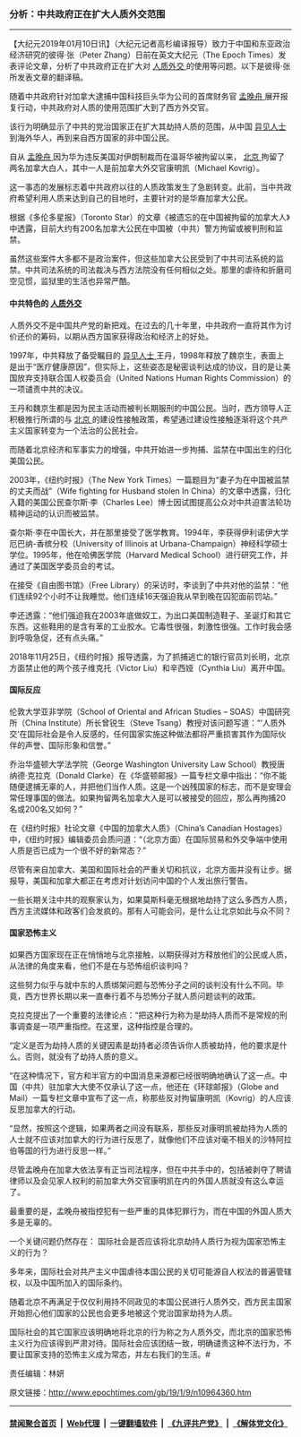 ### 分析：中共政府正在扩大人质外交范围
------------------------

<p>
 【大纪元2019年01月10日讯】（大纪元记者高杉编译报导）致力于中国和东亚政治经济研究的彼得·张（Peter Zhang）日前在英文大纪元（The Epoch Times）发表评论文章，分析了中共政府正在扩大对
 <a href="http://www.epochtimes.com/gb/tag/%E4%BA%BA%E8%B4%A8%E5%A4%96%E4%BA%A4.html">
  人质外交
 </a>
 的使用等问题。以下是彼得·张所发表文章的翻译稿。
</p>
<p>
 随着中共政府针对加拿大逮捕中国科技巨头华为公司的首席财务官
 <a href="http://www.epochtimes.com/gb/tag/%E5%AD%9F%E6%99%9A%E8%88%9F.html">
  孟晚舟
 </a>
 展开报复行动，中共政府对人质的使用范围扩大到了西方外交官。
</p>
<p>
 该行为明确显示了中共的党治国家正在扩大其劫持人质的范围，从中国
 <a href="http://www.epochtimes.com/gb/tag/%E5%BC%82%E8%A7%81%E4%BA%BA%E5%A3%AB.html">
  异见人士
 </a>
 到海外华人，再到来自西方国家的非中国公民。
</p>
<p>
 自从
 <a href="http://www.epochtimes.com/gb/tag/%E5%AD%9F%E6%99%9A%E8%88%9F.html">
  孟晚舟
 </a>
 因为华为违反美国对伊朗制裁而在温哥华被拘留以来，
 <a href="http://www.epochtimes.com/gb/tag/%E5%8C%97%E4%BA%AC.html">
  北京
 </a>
 拘留了两名加拿大白人，其中一人是前加拿大外交官康明凯（Michael Kovrig）。
</p>
<p>
 这一事态的发展标志着中共政府以往的人质政策发生了急剧转变。此前，当中共政府希望利用人质来达到自己的目地时，主要针对的是华裔加拿大公民。
</p>
<p>
 根据《多伦多星报》（Toronto Star）的文章《被遗忘的在中国被拘留的加拿大人》中透露，目前大约有200名加拿大公民在中国被（中共）警方拘留或被判刑和监禁。
</p>
<p>
 虽然这些案件大多都不是政治案件，但这些加拿大公民受到了中共司法系统的监禁。中共司法系统的司法裁决与西方法院没有任何相似之处。那里的虐待和折磨司空见惯，监狱里的生活也异常严酷。
</p>
<h4>
 <strong>
  中共特色的
  <a href="http://www.epochtimes.com/gb/tag/%E4%BA%BA%E8%B4%A8%E5%A4%96%E4%BA%A4.html">
   人质外交
  </a>
 </strong>
</h4>
<p>
 人质外交不是中国共产党的新把戏。在过去的几十年里，中共政府一直将其作为讨价还价的筹码，以期从西方国家获得政治和经济上的好处。
</p>
<p>
 1997年，中共释放了备受瞩目的
 <a href="http://www.epochtimes.com/gb/tag/%E5%BC%82%E8%A7%81%E4%BA%BA%E5%A3%AB.html">
  异见人士
 </a>
 王丹，1998年释放了魏京生，表面上是出于“医疗健康原因”，但实际上，这些姿态是秘密谈判达成的协议，目的是让美国放弃支持联合国人权委员会（United Nations Human Rights Commission）的一项谴责中共的决议。
</p>
<p>
 王丹和魏京生都是因为民主活动而被判长期服刑的中国公民。当时，西方领导人正积极推行所谓的与
 <a href="http://www.epochtimes.com/gb/tag/%E5%8C%97%E4%BA%AC.html">
  北京
 </a>
 的建设性接触政策，希望通过建设性接触逐渐将这个共产主义国家转变为一个法治的公民社会。
</p>
<p>
 而随着北京经济和军事实力的增强，中共开始进一步拘捕、监禁在中国出生的归化美国公民。
</p>
<p>
 2003年，《纽约时报》（The New York Times）一篇题目为“妻子为在中国被监禁的丈夫而战”（Wife fighting for Husband stolen In China）的文章中透露，归化入籍的美国公民查尔斯·李（Charles Lee）博士因试图提高公众对中共迫害法轮功精神运动的认识而被监禁。
</p>
<p>
 查尔斯·李在中国长大，并在那里接受了医学教育。1994年，李获得伊利诺伊大学厄巴纳-香槟分校（University of Illinois at Urbana-Champaign）神经科学硕士学位。1995年，他在哈佛医学院（Harvard Medical School）进行研究工作，并通过了美国医学委员会的考试。
</p>
<p>
 在接受《自由图书馆》（Free Library）的采访时，李谈到了中共对他的监禁：“他们连续92个小时不让我睡觉。他们连续16天强迫我从早到晚在囚犯面前罚站。”
</p>
<p>
 李还透露：“他们强迫我在2003年底做奴工，为出口美国制造鞋子、圣诞灯和其它东西。这些鞋用的是含有苯的工业胶水。它毒性很强，刺激性很强。工作时我会感到呼吸急促，还有点头痛。”
</p>
<p>
 2018年11月25日，《纽约时报》报导透露，为了抓捕逃亡的银行官员刘长明，北京方面禁止他的两个孩子维克托（Victor Liu）和辛西娅（Cynthia Liu）离开中国。
</p>
<h4>
 <strong>
  国际反应
 </strong>
</h4>
<p>
 伦敦大学亚非学院（School of Oriental and African Studies – SOAS）中国研究所（China Institute）所长曾锐生（Steve Tsang）教授对该问题写道：“‘人质外交’在国际社会是令人反感的，任何国家实施这种做法都将严重损害其作为国际伙伴的声誉、国际形象和信誉。”
</p>
<p>
 乔治华盛顿大学法学院（George Washington University Law School）教授唐纳德·克拉克（Donald Clarke）在《华盛顿邮报》一篇专栏文章中指出：“你不能随便逮捕无辜的人，并把他们当作人质。这是一个凶残国家的标志，而不是安理会常任理事国的做法。如果拘留两名加拿大人是可以被接受的回应，那么再拘捕20名或200名又如何？”
</p>
<p>
 在《纽约时报》社论文章《中国的加拿大人质》（China’s Canadian Hostages）中，《纽约时报》编辑委员会质问道：“（北京方面）在国际贸易和外交争端中使用人质是否已成为一个很不好的新常态？”
</p>
<p>
 尽管有来自加拿大、美国和国际社会的严重关切和抗议，北京方面并没有让步。据报导，美国和加拿大都正在考虑对计划访问中国的个人发出旅行警告。
</p>
<p>
 一些长期关注中共的观察家认为，如果莫斯科毫无根据地劫持了这么多西方人质，西方主流媒体和政客们会发疯的。那有人可能会问，是什么让北京如此与众不同？
</p>
<h4>
 <strong>
  国家恐怖主义
 </strong>
</h4>
<p>
 如果西方国家现在正在悄悄地与北京接触，以期获得对方释放他们的公民或人质，从法律的角度来看，他们不是在与恐怖组织谈判吗？
</p>
<p>
 这些努力似乎与就中东的人质绑架问题与恐怖分子之间的谈判没有什么不同。毕竟，西方世界长期以来一直奉行着不与恐怖分子就人质问题谈判的政策。
</p>
<p>
 克拉克提出了一个重要的法律论点：“把这种行为称为是劫持人质而不是常规的刑事调查是一项严重指控。在这里，这种指控是合理的。
</p>
<p>
 “定义是否为劫持人质的关键因素是劫持者必须告诉你人质被劫持，他的要求是什么。否则，就没有了劫持人质的意义。
</p>
<p>
 “在这种情况下，官方和半官方的中国消息来源都已经很明确地确认了这一点。中国（中共）驻加拿大大使不仅承认了这一点，他还在《环球邮报》（Globe and Mail）一篇专栏文章中宣布了这一点，称那些反对拘留康明凯（Kovrig）的人应该反思加拿大的行动。
</p>
<p>
 “显然，按照这个逻辑，如果两者之间没有联系，那些反对康明凯被劫持为人质的人士就不应该对加拿大的行为进行反思了，就像他们不应该对毫不相关的沙特阿拉伯等国的行为进行反思一样。”
</p>
<p>
 尽管孟晚舟在加拿大依法享有正当司法程序，但在中共手中的，包括被剥夺了聘请律师以及会见家人权利的前加拿大外交官康明凯在内的外国人质就没有这么幸运了。
</p>
<p>
 最重要的是，孟晚舟被指控犯有一些严重的具体犯罪行为，而在中国的外国人质大多是无辜的。
</p>
<p>
 一个关键问题仍然存在： 国际社会是否应该将北京劫持人质行为视为国家恐怖主义的行为？
</p>
<p>
 多年来，国际社会对共产主义中国虐待本国公民的关切可能源自人权法的普遍管辖权，以及中国所加入的国际条约。
</p>
<p>
 随着北京不再满足于仅仅利用持不同政见的本国公民进行人质外交，西方民主国家开始担心他们国家的公民也会更多地被这个党治国家劫持为人质。
</p>
<p>
 国际社会的其它国家应该明确地将北京的行为称之为人质外交，而北京的国家恐怖主义行为应该得到严肃对待。国际社会应该团结一致，明确谴责这种不法行为，不要让国家支持的恐怖主义成为常态，并左右我们的生活。#
</p>
<p>
 责任编辑：林妍
</p>

原文链接：http://www.epochtimes.com/gb/19/1/9/n10964360.htm


------------------------
#### [禁闻聚合首页](https://github.com/gfw-breaker/banned-news/blob/master/README.md) &nbsp;|&nbsp; [Web代理](https://github.com/gfw-breaker/open-proxy/blob/master/README.md) &nbsp;|&nbsp; [一键翻墙软件](https://github.com/gfw-breaker/nogfw/blob/master/README.md) &nbsp;|&nbsp; [《九评共产党》](https://github.com/gfw-breaker/9ping.md/blob/master/README.md#九评之一评共产党是什么) &nbsp;|&nbsp; [《解体党文化》](https://github.com/gfw-breaker/jtdwh.md/blob/master/README.md#绪论)